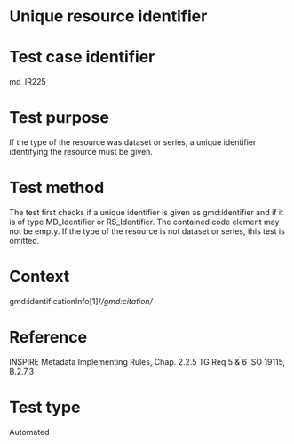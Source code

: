 

# Unique resource identifier

# Test case identifier	

md_IR225

# Test purpose	

If the type of the resource was dataset or series, a unique identifier identifying the resource must be given.

# Test method	

The test first checks if a unique identifier is given as gmd:identifier and if it is of type MD_Identifier or RS_Identifier. 
The contained code element may not be empty.
If the type of the resource is not dataset or series, this test is omitted.

# Context

gmd:identificationInfo[1]/*/gmd:citation/*

# Reference	 

INSPIRE Metadata Implementing Rules, Chap. 2.2.5
TG Req 5 & 6
ISO 19115, B.2.7.3

# Test type	

Automated


